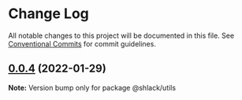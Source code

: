 # Change Log

All notable changes to this project will be documented in this file.
See [Conventional Commits](https://conventionalcommits.org) for commit guidelines.

## [0.0.4](https://github.com/IgorGorbov/learning-monorepos-/compare/@shlack/utils@0.0.3...@shlack/utils@0.0.4) (2022-01-29)

**Note:** Version bump only for package @shlack/utils
